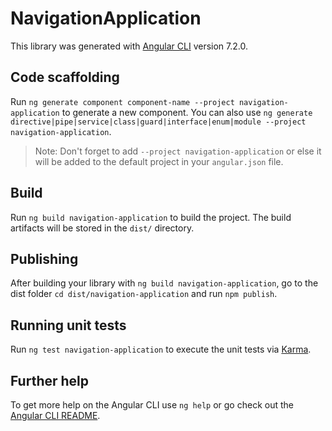 # NavigationApplication

This library was generated with [Angular CLI](https://github.com/angular/angular-cli) version 7.2.0.

## Code scaffolding

Run `ng generate component component-name --project navigation-application` to generate a new component. You can also use `ng generate directive|pipe|service|class|guard|interface|enum|module --project navigation-application`.
> Note: Don't forget to add `--project navigation-application` or else it will be added to the default project in your `angular.json` file. 

## Build

Run `ng build navigation-application` to build the project. The build artifacts will be stored in the `dist/` directory.

## Publishing

After building your library with `ng build navigation-application`, go to the dist folder `cd dist/navigation-application` and run `npm publish`.

## Running unit tests

Run `ng test navigation-application` to execute the unit tests via [Karma](https://karma-runner.github.io).

## Further help

To get more help on the Angular CLI use `ng help` or go check out the [Angular CLI README](https://github.com/angular/angular-cli/blob/master/README.md).
